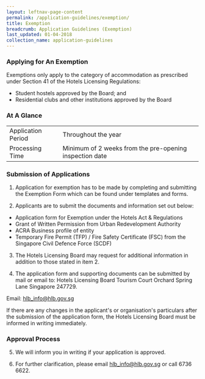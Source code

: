 ```yaml
---
layout: leftnav-page-content
permalink: /application-guidelines/exemption/
title: Exemption
breadcrumb: Application Guidelines (Exemption)
last_updated: 01-04-2018
collection_name: application-guidelines
---
```


### **Applying for An Exemption**

Exemptions only apply to the category of accommodation as prescribed under Section 41 of the Hotels Licensing Regulations: 
* Student hostels approved by the Board; and
* Residential clubs and other institutions approved by the Board

### **At A Glance**

<table class="table-v">
  <tr>
    <td>Application Period</td>
    <td> Throughout the year</td> 
  </tr>
  <tr>
    <td>Processing Time</td>
    <td>Minimum of 2 weeks from the pre-opening inspection date</td>
  </tr>
 </table>

### **Submission of Applications**

1. Application for exemption has to be made by completing and submitting the Exemption Form which can be found under templates and forms.

2. Applicants are to submit the documents and information set out below:
* Application form for Exemption under the Hotels Act & Regulations
* Grant of Written Permission from Urban Redevelopment Authority
* ACRA Business profile of entity
* Temporary Fire Permit (TFP) / Fire Safety Certificate (FSC) from the Singapore Civil Defence Force (SCDF) 

3. The Hotels Licensing Board may request for additional information in addition to those stated in item 2.

4. The application form and supporting documents can be submitted by mail or email to: 
Hotels Licensing Board 
Tourism Court
Orchard Spring Lane
Singapore 247729.

Email: [hlb_info@hlb.gov.sg](mailto:hlb_info@hlb.gov.sg)

If there are any changes in the applicant's or organisation's particulars after the submission of the application form, the Hotels Licensing Board must be informed in writing immediately.

### **Approval Process**

5. We will inform you in writing if your application is approved. 

6. For further clarification, please email [hlb_info@hlb.gov.sg](mailto:hlb_info@hlb.gov.sg) or call 6736 6622.
